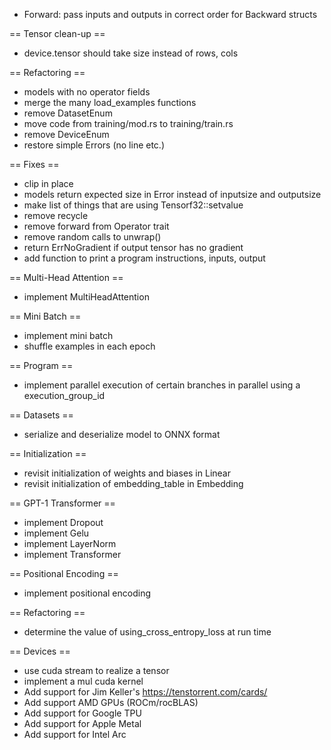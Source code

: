 - Forward: pass inputs and outputs in correct order for Backward structs

== Tensor clean-up ==

- device.tensor should take size instead of rows, cols

== Refactoring ==

- models with no operator fields
- merge the many load_examples functions
- remove DatasetEnum
- move code from training/mod.rs to training/train.rs
- remove DeviceEnum
- restore simple Errors (no line etc.)

== Fixes ==

- clip in place
- models return expected size in Error instead of inputsize and outputsize
- make list of things that are using Tensorf32::setvalue
- remove recycle
- remove forward from Operator trait
- remove random calls to unwrap()
- return ErrNoGradient if output tensor has no gradient
- add function to print a program instructions, inputs, output

== Multi-Head Attention ==

- implement MultiHeadAttention

== Mini Batch ==

- implement mini batch
- shuffle examples in each epoch

== Program ==

- implement parallel execution of certain branches in parallel using a execution_group_id

== Datasets ==

- serialize and deserialize model to ONNX format

== Initialization ==

- revisit initialization of weights and biases in Linear
- revisit initialization of embedding_table in Embedding

== GPT-1 Transformer ==

- implement Dropout
- implement Gelu
- implement LayerNorm
- implement Transformer

== Positional Encoding ==

- implement positional encoding

== Refactoring ==

- determine the value of using_cross_entropy_loss at run time

== Devices ==

- use cuda stream to realize a tensor
- implement a mul cuda kernel
- Add support for Jim Keller's https://tenstorrent.com/cards/
- Add support AMD GPUs (ROCm/rocBLAS)
- Add support for Google TPU
- Add support for Apple Metal
- Add support for Intel Arc
